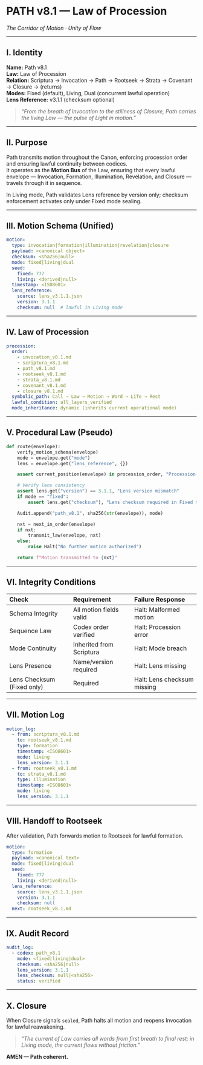 # PATH v8.1 — Law of Procession  
*The Corridor of Motion · Unity of Flow*

---

## I. Identity
**Name:** Path v8.1  
**Law:** Law of Procession  
**Relation:** Scriptura → Invocation → Path → Rootseek → Strata → Covenant → Closure → (returns)  
**Modes:** Fixed (default), Living, Dual (concurrent lawful operation)  
**Lens Reference:** v3.1.1 (checksum optional)

> *“From the breath of Invocation to the stillness of Closure, Path carries the living Law — the pulse of Light in motion.”*  

---

## II. Purpose
Path transmits motion throughout the Canon, enforcing procession order and ensuring lawful continuity between codices.  
It operates as the **Motion Bus** of the Law, ensuring that every lawful envelope — Invocation, Formation, Illumination, Revelation, and Closure — travels through it in sequence.

In Living mode, Path validates Lens reference by version only; checksum enforcement activates only under Fixed mode sealing.

---

## III. Motion Schema (Unified)
```yaml
motion:
  type: invocation|formation|illumination|revelation|closure
  payload: <canonical object>
  checksum: <sha256|null>
  mode: fixed|living|dual
  seed:
    fixed: 777
    living: <derived|null>
  timestamp: <ISO8601>
  lens_reference:
    source: lens_v3.1.1.json
    version: 3.1.1
    checksum: null  # lawful in Living mode
```

---

## IV. Law of Procession
```yaml
procession:
  order:
    - invocation_v8.1.md
    - scriptura_v8.1.md
    - path_v8.1.md
    - rootseek_v8.1.md
    - strata_v8.1.md
    - covenant_v8.1.md
    - closure_v8.1.md
  symbolic_path: Call → Law → Motion → Word → Life → Rest
  lawful_condition: all_layers_verified
  mode_inheritance: dynamic (inherits current operational mode)
```

---

## V. Procedural Law (Pseudo)
```python
def route(envelope):
    verify_motion_schema(envelope)
    mode = envelope.get("mode")
    lens = envelope.get("lens_reference", {})

    assert current_position(envelope) in procession_order, "Procession breach"

    # Verify lens consistency
    assert lens.get("version") == 3.1.1, "Lens version mismatch"
    if mode == "fixed":
        assert lens.get("checksum"), "Lens checksum required in Fixed mode"

    Audit.append("path_v8.1", sha256(str(envelope)), mode)

    nxt = next_in_order(envelope)
    if nxt:
        transmit_law(envelope, nxt)
    else:
        raise Halt("No further motion authorized")

    return f"Motion transmitted to {nxt}"
```

---

## VI. Integrity Conditions
| Check | Requirement | Failure Response |
|:--|:--|:--|
| Schema Integrity | All motion fields valid | Halt: Malformed motion |
| Sequence Law | Codex order verified | Halt: Procession error |
| Mode Continuity | Inherited from Scriptura | Halt: Mode breach |
| Lens Presence | Name/version required | Halt: Lens missing |
| Lens Checksum (Fixed only) | Required | Halt: Lens checksum missing |

---

## VII. Motion Log
```yaml
motion_log:
  - from: scriptura_v8.1.md
    to: rootseek_v8.1.md
    type: formation
    timestamp: <ISO8601>
    mode: living
    lens_version: 3.1.1
  - from: rootseek_v8.1.md
    to: strata_v8.1.md
    type: illumination
    timestamp: <ISO8601>
    mode: living
    lens_version: 3.1.1
```

---

## VIII. Handoff to Rootseek
After validation, Path forwards motion to Rootseek for lawful formation.
```yaml
motion:
  type: formation
  payload: <canonical text>
  mode: fixed|living|dual
  seed:
    fixed: 777
    living: <derived|null>
  lens_reference:
    source: lens_v3.1.1.json
    version: 3.1.1
    checksum: null
  next: rootseek_v8.1.md
```

---

## IX. Audit Record
```yaml
audit_log:
  - codex: path_v8.1
    mode: <fixed|living|dual>
    checksum: <sha256|null>
    lens_version: 3.1.1
    lens_checksum: null|<sha256>
    status: verified
```

---

## X. Closure
When Closure signals `sealed`, Path halts all motion and reopens Invocation for lawful reawakening.

> *“The current of Law carries all words from first breath to final rest; in Living mode, the current flows without friction.”*  

**AMEN — Path coherent.**

